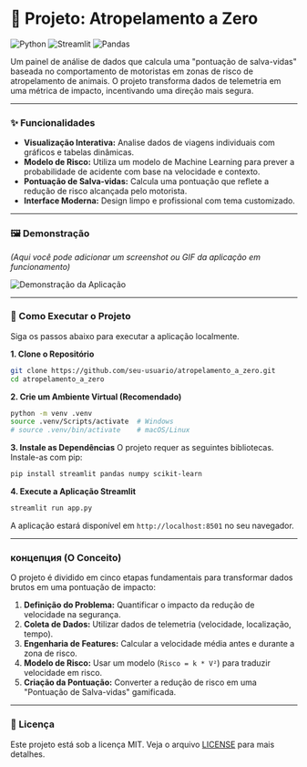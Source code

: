 # 🚗 Projeto: Atropelamento a Zero

![Python](https://img.shields.io/badge/Python-3.11+-blue?style=for-the-badge&logo=python)
![Streamlit](https://img.shields.io/badge/Streamlit-1.33+-red?style=for-the-badge&logo=streamlit)
![Pandas](https://img.shields.io/badge/Pandas-2.2+-blue?style=for-the-badge&logo=pandas)

Um painel de análise de dados que calcula uma "pontuação de salva-vidas" baseada no comportamento de motoristas em zonas de risco de atropelamento de animais. O projeto transforma dados de telemetria em uma métrica de impacto, incentivando uma direção mais segura.

---

### ✨ Funcionalidades

-   **Visualização Interativa:** Analise dados de viagens individuais com gráficos e tabelas dinâmicas.
-   **Modelo de Risco:** Utiliza um modelo de Machine Learning para prever a probabilidade de acidente com base na velocidade e contexto.
-   **Pontuação de Salva-vidas:** Calcula uma pontuação que reflete a redução de risco alcançada pelo motorista.
-   **Interface Moderna:** Design limpo e profissional com tema customizado.

---

### 🖼️ Demonstração

*(Aqui você pode adicionar um screenshot ou GIF da aplicação em funcionamento)*

![Demonstração da Aplicação](https://via.placeholder.com/800x450.png?text=Adicione+um+screenshot+da+sua+app+aqui)

---

### 🚀 Como Executar o Projeto

Siga os passos abaixo para executar a aplicação localmente.

**1. Clone o Repositório**
```bash
git clone https://github.com/seu-usuario/atropelamento_a_zero.git
cd atropelamento_a_zero
```

**2. Crie um Ambiente Virtual (Recomendado)**
```bash
python -m venv .venv
source .venv/Scripts/activate  # Windows
# source .venv/bin/activate    # macOS/Linux
```

**3. Instale as Dependências**
O projeto requer as seguintes bibliotecas. Instale-as com pip:
```bash
pip install streamlit pandas numpy scikit-learn
```

**4. Execute a Aplicação Streamlit**
```bash
streamlit run app.py
```
A aplicação estará disponível em `http://localhost:8501` no seu navegador.

---

###  концепция (O Conceito)

O projeto é dividido em cinco etapas fundamentais para transformar dados brutos em uma pontuação de impacto:

1.  **Definição do Problema:** Quantificar o impacto da redução de velocidade na segurança.
2.  **Coleta de Dados:** Utilizar dados de telemetria (velocidade, localização, tempo).
3.  **Engenharia de Features:** Calcular a velocidade média antes e durante a zona de risco.
4.  **Modelo de Risco:** Usar um modelo (`Risco = k * V²`) para traduzir velocidade em risco.
5.  **Criação da Pontuação:** Converter a redução de risco em uma "Pontuação de Salva-vidas" gamificada.

---

### 📜 Licença

Este projeto está sob a licença MIT. Veja o arquivo [LICENSE](LICENSE) para mais detalhes.
